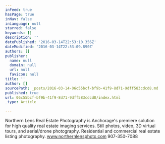 ```yaml
---
inFeed: true
hasPage: true
inNav: false
inLanguage: null
starred: false
keywords: []
description: ''
datePublished: '2016-03-14T22:53:10.356Z'
dateModified: '2016-03-14T22:53:09.890Z'
authors: []
publisher:
  name: null
  domain: null
  url: null
  favicon: null
title: ''
author: []
sourcePath: _posts/2016-03-14-06c55bcf-bf9b-41f9-8d71-9dff583cdcd8.md
published: true
url: 06c55bcf-bf9b-41f9-8d71-9dff583cdcd8/index.html
_type: Article

---
```

Northern Lens Real Estate Photography is Anchorage's premiere solution for high quality real estate imaging services.  Still photos, video, 3D virtual tours, and aerial/drone photography.  Residential and commercial real estate listing photography.  www.northernlensphoto.com  907-350-7088